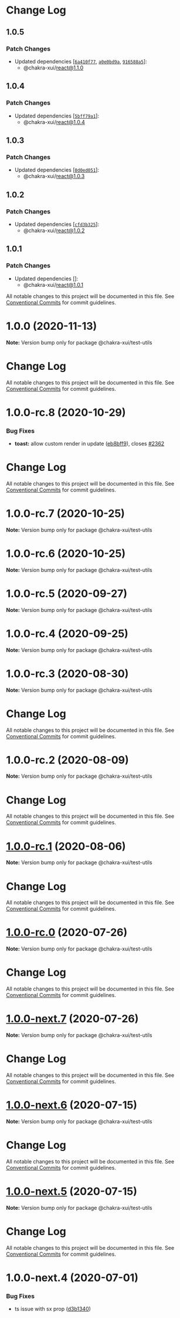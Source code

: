 # Change Log

## 1.0.5

### Patch Changes

- Updated dependencies
  [[`6a410f77`](https://github.com/chakra-xui/chakra-xui/commit/6a410f778f534e00e01fdf0d3ce1ffdd1d7b138e),
  [`a0e0bd9a`](https://github.com/chakra-xui/chakra-xui/commit/a0e0bd9a5d45fe08887f8df8d3eccc84951578df),
  [`916588a5`](https://github.com/chakra-xui/chakra-xui/commit/916588a5bbb771ff3f07b0ceb160bef57cdd6a8a)]:
  - @chakra-xui/react@1.1.0

## 1.0.4

### Patch Changes

- Updated dependencies
  [[`5bff79a1`](https://github.com/chakra-xui/chakra-xui/commit/5bff79a1ba6989d279fc432d5040c72cd75b392e)]:
  - @chakra-xui/react@1.0.4

## 1.0.3

### Patch Changes

- Updated dependencies
  [[`0d0ed051`](https://github.com/chakra-xui/chakra-xui/commit/0d0ed0513ac1094833f1e0294f655af122682ff4)]:
  - @chakra-xui/react@1.0.3

## 1.0.2

### Patch Changes

- Updated dependencies
  [[`cfd3b325`](https://github.com/chakra-xui/chakra-xui/commit/cfd3b32564066076529811c5350aff6be565b7a3)]:
  - @chakra-xui/react@1.0.2

## 1.0.1

### Patch Changes

- Updated dependencies []:
  - @chakra-xui/react@1.0.1

All notable changes to this project will be documented in this file. See
[Conventional Commits](https://conventionalcommits.org) for commit guidelines.

# 1.0.0 (2020-11-13)

**Note:** Version bump only for package @chakra-xui/test-utils

# Change Log

All notable changes to this project will be documented in this file. See
[Conventional Commits](https://conventionalcommits.org) for commit guidelines.

# 1.0.0-rc.8 (2020-10-29)

### Bug Fixes

- **toast:** allow custom render in update
  ([eb8bff9](https://github.com/chakra-xui/chakra-xui/commit/eb8bff911e6ec9de0165ab1e8f5ca10d5e022459)),
  closes [#2362](https://github.com/chakra-xui/chakra-xui/issues/2362)

# Change Log

All notable changes to this project will be documented in this file. See
[Conventional Commits](https://conventionalcommits.org) for commit guidelines.

# 1.0.0-rc.7 (2020-10-25)

**Note:** Version bump only for package @chakra-xui/test-utils

# 1.0.0-rc.6 (2020-10-25)

**Note:** Version bump only for package @chakra-xui/test-utils

# 1.0.0-rc.5 (2020-09-27)

**Note:** Version bump only for package @chakra-xui/test-utils

# 1.0.0-rc.4 (2020-09-25)

**Note:** Version bump only for package @chakra-xui/test-utils

# 1.0.0-rc.3 (2020-08-30)

**Note:** Version bump only for package @chakra-xui/test-utils

# Change Log

All notable changes to this project will be documented in this file. See
[Conventional Commits](https://conventionalcommits.org) for commit guidelines.

# 1.0.0-rc.2 (2020-08-09)

**Note:** Version bump only for package @chakra-xui/test-utils

# Change Log

All notable changes to this project will be documented in this file. See
[Conventional Commits](https://conventionalcommits.org) for commit guidelines.

# [1.0.0-rc.1](https://github.com/chakra-xui/chakra-xui/compare/@chakra-xui/test-utils@1.0.0-rc.0...@chakra-xui/test-utils@1.0.0-rc.1) (2020-08-06)

**Note:** Version bump only for package @chakra-xui/test-utils

# Change Log

All notable changes to this project will be documented in this file. See
[Conventional Commits](https://conventionalcommits.org) for commit guidelines.

# [1.0.0-rc.0](https://github.com/chakra-xui/chakra-xui/compare/@chakra-xui/test-utils@1.0.0-next.7...@chakra-xui/test-utils@1.0.0-rc.0) (2020-07-26)

**Note:** Version bump only for package @chakra-xui/test-utils

# Change Log

All notable changes to this project will be documented in this file. See
[Conventional Commits](https://conventionalcommits.org) for commit guidelines.

# [1.0.0-next.7](https://github.com/chakra-xui/chakra-xui/compare/@chakra-xui/test-utils@1.0.0-next.6...@chakra-xui/test-utils@1.0.0-next.7) (2020-07-26)

**Note:** Version bump only for package @chakra-xui/test-utils

# Change Log

All notable changes to this project will be documented in this file. See
[Conventional Commits](https://conventionalcommits.org) for commit guidelines.

# [1.0.0-next.6](https://github.com/chakra-xui/chakra-xui/compare/@chakra-xui/test-utils@1.0.0-next.5...@chakra-xui/test-utils@1.0.0-next.6) (2020-07-15)

**Note:** Version bump only for package @chakra-xui/test-utils

# Change Log

All notable changes to this project will be documented in this file. See
[Conventional Commits](https://conventionalcommits.org) for commit guidelines.

# [1.0.0-next.5](https://github.com/chakra-xui/chakra-xui/compare/@chakra-xui/test-utils@1.0.0-next.4...@chakra-xui/test-utils@1.0.0-next.5) (2020-07-15)

**Note:** Version bump only for package @chakra-xui/test-utils

# Change Log

All notable changes to this project will be documented in this file. See
[Conventional Commits](https://conventionalcommits.org) for commit guidelines.

# 1.0.0-next.4 (2020-07-01)

### Bug Fixes

- ts issue with sx prop
  ([d3b1340](https://github.com/chakra-xui/chakra-xui/commit/d3b1340cb255937927b4d4c56ce218141570b951))
